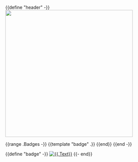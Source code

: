 {{define "header" -}}
  [<img src="{{.Image}}" width="400"/>]({{.URL}})

{{range .Badges -}}
  {{template "badge" .}}
{{end}}
{{end -}}

{{define "badge" -}} [![{{.Text}}]({{.Image}})]({{.URL}}) {{- end}}
